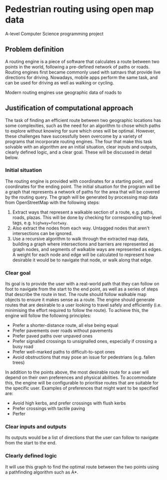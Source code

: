 # Pedestrian routing using open map data

A-level Computer Science programming project

## Problem definition

A routing engine is a piece of software that calculates a route between two points in the world, following a pre-defined network of paths or roads. Routing engines first became commonly used with satnavs that provide live directions for driving. Nowadays, mobile apps perform the same task, and can be used for driving as well as walking or cycling.

Modern routing engines use geographic data of roads to 
<!-- TODO -->

## Justification of computational approach

The task of finding an efficient route between two geographic locations has some complexities, such as the need for an algorithm to chose which paths to explore without knowing for sure which ones will be optimal. However, these challenges have successfully been overcome by a variety of programs that incorporate routing engines. The four <!--points--> that make this task solvable with an algorithm are an initial situation, clear inputs and outputs, clearly defined logic, and a clear goal. These will be discussed in detail below.

### Initial situation

The routing engine is provided with coordinates for a starting point, and coordinates for the ending point. The initial situation for the program will be a graph that represents a network of paths for the area that will be covered by the routing query. The graph will be generated by processing map data from OpenStreetMap with the following steps:

1. Extract ways that represent a walkable section of a route, e.g. paths, roads, plazas. This will be done by checking for corresponding top-level tags, e.g. `highway=footway`.
2. Also extract the nodes from each way. Untagged nodes that aren't intersections can be ignored.
3. Use a recursive algorithm to walk through the extracted map data, building a graph where intersections and barriers are represented as graph nodes, and segments of walkable ways are represented as edges. A weight for each node and edge will be calculated to represent how desirable it would be to navigate that node, or walk along that edge.

### Clear goal

Its goal is to provide the user with a real-world path that they can follow on foot to navigate from the start to the end point, as well as a series of steps that describe the route in text. The route should follow walkable map objects to ensure it makes sense as a route. The engine should generate routes that are desirable to a user looking to travel safely and efficiently (i.e. minimising the effort required to follow the route).<!-- Planing walks for leisure (e.g. circular path walks through woods) --> To achieve this, the engine will follow the following principles:

* Prefer a shorter-distance route, all else being equal
* Prefer pavements over roads without pavements
* Prefer paved paths over unpaved ones
* Prefer signalled crossings to unsignalled ones, especially if crossing a busy road
* Prefer well-marked paths to difficult-to-spot ones
* Avoid obstructions that may pose an issue for pedestrians (e.g. fallen trees)

In addition to the points above, the most desirable route for a user will depend on their own preferences and physical abilities. To accommodate this, the engine will be configurable to prioritise routes that are suitable for the specific user. Examples of preferences that might want to be specified are:

* Avoid high kerbs, and prefer crossings with flush kerbs
* Prefer crossings with tactile paving
* Perfer

### Clear inputs and outputs

Its outputs would be a list of directions that the user can follow to navigate from the start to the end.

### Clearly defined logic

It will use this graph to find the optimal route between the two points using a pathfinding algorithm such as A*.
